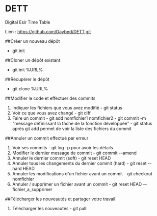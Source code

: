 # DETT
Digital Esir Time Table

Lien : https://github.com/Daybed/DETT.git

##Créer un nouveau dépôt
  - git init
  
##Cloner un dépôt existant
  - git init %URL%
  
##Récupérer le dépôt
  - git clone %URL%

##Modifier le code et effectuer des commits
  1. Indiquer les fichiers que vous avez modifié
    - git status
  2. Voir ce que vous avez changé
    - git diff
  3. Faire un commit
    - git add nomfichier1 nomfichier2
    - git commit -m "message définissant la tâche de la fonction développée"
    - git status après git add permet de voir la liste des fichiers du commit
    
##Annuler un commit effectué par erreur
  1. Voir ses commits
    - git log -p pour avoir les détails
  2. Modifier le dernier message de commit
    - git commit --amend
  3. Annuler le dernier commit (soft)
    - git reset HEAD
  4. Annuler tous les changements du dernier commit (hard)
    - git reset --hard HEAD
  5. Annuler les modifications d'un fichier avant un commit
    - git checkout nomfichier
  6. Annuler / supprimer un fichier avant un commit
    - git reset HEAD -- fichier_a_supprimer
    
##Télécharger les nouveautés et partager votre travail
  1. Télécharger les nouveautés
    - git pull

